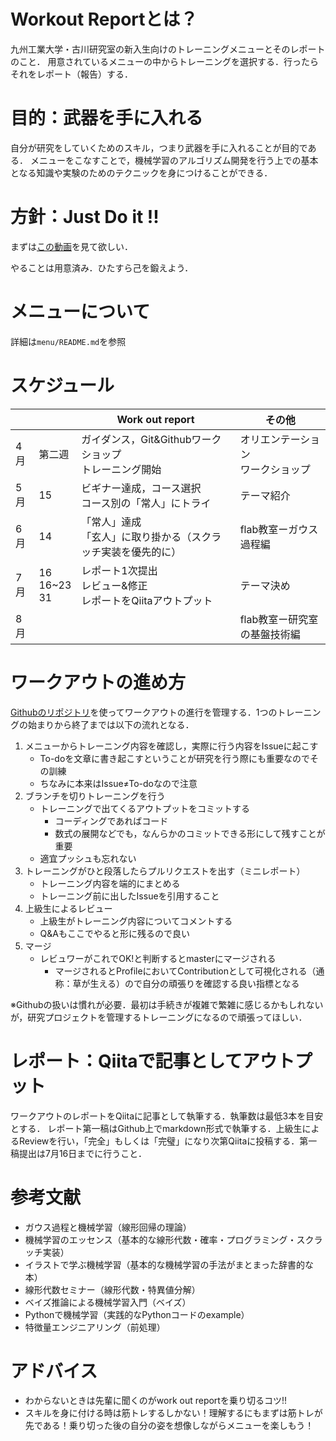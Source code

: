 # Workout Reportとは？

九州工業大学・古川研究室の新入生向けのトレーニングメニューとそのレポートのこと．
用意されているメニューの中からトレーニングを選択する．行ったらそれをレポート（報告）する．

# 目的：武器を手に入れる
自分が研究をしていくためのスキル，つまり武器を手に入れることが目的である．
メニューをこなすことで，機械学習のアルゴリズム開発を行う上での基本となる知識や実験のためのテクニックを身につけることができる．

# 方針：Just Do it !!
まずは[この動画](https://www.youtube.com/watch?v=ZXsQAXx_ao0&
)を見て欲しい．

やることは用意済み．ひたすら己を鍛えよう．

# メニューについて
詳細は`menu/README.md`を参照

# スケジュール
|    |                   | Work out report                         | その他                                       |
| -- | ----------------- | --------------------------------------- | ----------------------------------------- |
| 4月 | 第二週               | ガイダンス，Git&Githubワークショップ<br>トレーニング開始     | オリエンテーション<br>ワークショップ<br> |
| 5月 | 15                | ビギナー達成，コース選択<br>コース別の「常人」にトライ           | テーマ紹介                                   |
| 6月 | 14                | 「常人」達成<br>「玄人」に取り掛かる（スクラッチ実装を優先的に）          | flab教室ーガウス過程編                           |
| 7月 | 16<br>16~23<br>31 | レポート1次提出<br>レビュー&修正<br>レポートをQiitaアウトプット | テーマ決め                                   |
| 8月 |                   |                                         | flab教室ー研究室の基盤技術編                        |



# ワークアウトの進め方

[Githubのリポジトリ](https://github.com/furukawa-laboratory/workout_report_2019)を使ってワークアウトの進行を管理する．1つのトレーニングの始まりから終了までは以下の流れとなる．

1. メニューからトレーニング内容を確認し，実際に行う内容をIssueに起こす
   -  To-doを文章に書き起こすということが研究を行う際にも重要なのでその訓練
   -  ちなみに本来はIssue≠To-doなので注意
2. ブランチを切りトレーニングを行う
    - トレーニングで出てくるアウトプットをコミットする
       - コーディングであればコード
       - 数式の展開などでも，なんらかのコミットできる形にして残すことが重要
    - 適宜プッシュも忘れない
3. トレーニングがひと段落したらプルリクエストを出す（ミニレポート）
   - トレーニング内容を端的にまとめる
   - トレーニング前に出したIssueを引用すること
4. 上級生によるレビュー
   - 上級生がトレーニング内容についてコメントする
   - Q&Aもここでやると形に残るので良い
5. マージ
   - レビュワーがこれでOK!と判断するとmasterにマージされる
     - マージされるとProfileにおいてContributionとして可視化される（通称：草が生える）ので自分の頑張りを確認する良い指標となる

※Githubの扱いは慣れが必要．最初は手続きが複雑で繁雑に感じるかもしれないが，研究プロジェクトを管理するトレーニングになるので頑張ってほしい．


# レポート：Qiitaで記事としてアウトプット

ワークアウトのレポートをQiitaに記事として執筆する．執筆数は最低3本を目安とする．
レポート第一稿はGithub上でmarkdown形式で執筆する．上級生によるReviewを行い，「完全」もしくは「完璧」になり次第Qiitaに投稿する．第一稿提出は7月16日までに行うこと．


# 参考文献
- ガウス過程と機械学習（線形回帰の理論）
- 機械学習のエッセンス（基本的な線形代数・確率・プログラミング・スクラッチ実装）
- イラストで学ぶ機械学習（基本的な機械学習の手法がまとまった辞書的な本）
- 線形代数セミナー（線形代数・特異値分解）
- ベイズ推論による機械学習入門（ベイズ）
- Pythonで機械学習（実践的なPythonコードのexample）
- 特徴量エンジニアリング（前処理）
# アドバイス
- わからないときは先輩に聞くのがwork out reportを乗り切るコツ!!
- スキルを身に付ける時は筋トレするしかない！理解するにもまずは筋トレが先である！乗り切った後の自分の姿を想像しながらメニューを楽しもう！
